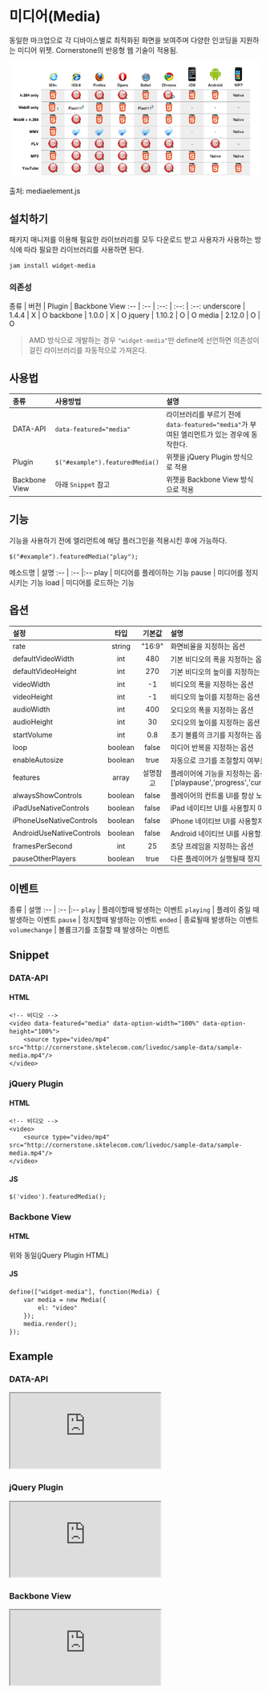 <!--
{
    "id": 4403,
    "title": "미디어(Media)",
    "outline": "반응형 웹으로 동일한 마크업으로 각 디바이스별로 최적화된 화면을 보여주며 다양한 인코딩을 지원하는 미디어.",
    "tags": ["widget"],
    "order": [4, 4, 3],
    "thumbnail": "4.4.03.media.png"
}
-->

# 미디어(Media)
동일한 마크업으로 각 디바이스별로 최적화된 화면을 보여주며 다양한 인코딩을 지원하는 미디어 위젯. Cornerstone의 반응형 웹 기술이 적용됨.

![<미디어 지원표>](<images/4.4.03.media-support.png>)

출처: mediaelement.js

## 설치하기

패키지 매니저를 이용해 필요한 라이브러리를 모두 다운로드 받고 사용자가 사용하는 방식에 따라 필요한 라이브러리를 사용하면 된다.

```
jam install widget-media
```

### 의존성

종류 | 버전 | Plugin | Backbone View
:-- | :-- | :--: | :--: | :--:
underscore | 1.4.4 | X | O
backbone | 1.0.0 | X | O
jquery | 1.10.2 | O | O
media | 2.12.0 | O | O

> AMD 방식으로 개발하는 경우 `"widget-media"`만 define에 선언하면 의존성이 걸린 라이브러리를 자동적으로 가져온다.

## 사용법

종류 | 사용방법 | 설명
:-- | :-- | :--
DATA-API | `data-featured="media"` | 라이브러리를 부르기 전에 `data-featured="media"`가 부여된 엘리먼트가 있는 경우에 동작한다.
Plugin | `$("#example").featuredMedia()` | 위젯을 jQuery Plugin 방식으로 적용
Backbone View | 아래 `Snippet` 참고 | 위젯을 Backbone View 방식으로 적용

## 기능
기능을 사용하기 전에 엘리먼트에 해당 플러그인을 적용시킨 후에 가능하다.
```
$("#example").featuredMedia("play");
```
메소드명 | 설명
:-- | :-- |:--
play | 미디어를 플레이하는 기능
pause | 미디어를 정지시키는 기능
load | 미디어를 로드하는 기능

## 옵션

설정 | 타입 | 기본값 | 설명
:-- | :-: | :-: | :--
rate | string | "16:9" | 화면비율을 지정하는 옵션
defaultVideoWidth | int | 480 | 기본 비디오의 폭을 지정하는 옵션
defaultVideoHeight | int | 270 | 기본 비디오의 높이를 지정하는 옵션
videoWidth | int | -1 | 비디오의 폭을 지정하는 옵션
videoHeight | int | -1 | 비디오의 높이를 지정하는 옵션
audioWidth | int | 400 | 오디오의 폭을 지정하는 옵션
audioHeight | int | 30 | 오디오의 높이를 지정하는 옵션
startVolume | int | 0.8 | 초기 볼륨의 크기를 지정하는 옵션
loop | boolean | false |  미디어 반복을 지정하는 옵션
enableAutosize | boolean | true | 자동으로 크기를 조절할지 여부를 지정하는 옵션
features | array | 설명참고 | 플레이어에 기능을 지정하는 옵션 (기본값 : ['playpause','progress','current','duration','tracks','volume','fullscreen'])
alwaysShowControls | boolean | false | 플레이어의 컨트롤 UI를 항상 노출할지를 지정하는 옵션
iPadUseNativeControls | boolean | false | iPad 네이티브 UI를 사용할지 여부를 지정하는 옵션
iPhoneUseNativeControls | boolean | false | iPhone 네이티브 UI를 사용할지 여부를 지정하는 옵션
AndroidUseNativeControls | boolean | false | Android 네이티브 UI를 사용할지 여부를 지정하는 옵션
framesPerSecond | int | 25 | 초당 프레임을 지정하는 옵션
pauseOtherPlayers | boolean | true | 다른 플레이어가 실행될때 정지 여부를 지정하는 옵션

## 이벤트
종류 | 설명
:-- | :-- |:--
`play` | 플레이할때 발생하는 이벤트
`playing` | 플레이 중일 때 발생하는 이벤트
`pause` | 정지할때 발생하는 이벤트
`ended` | 종료될때 발생하는 이벤트
`volumechange` | 볼륨크기를 조절할 때 발생하는 이벤트

## Snippet
### DATA-API
#### HTML
```
<!-- 비디오 -->
<video data-featured="media" data-option-width="100%" data-option-height="100%">
    <source type="video/mp4" src="http://cornerstone.sktelecom.com/livedoc/sample-data/sample-media.mp4"/>
</video>
```

### jQuery Plugin
#### HTML
```
<!-- 비디오 -->
<video>
    <source type="video/mp4" src="http://cornerstone.sktelecom.com/livedoc/sample-data/sample-media.mp4"/>
</video>
```

#### JS
```
$('video').featuredMedia();
```

### Backbone View
#### HTML
위와 동일(jQuery Plugin HTML)
#### JS
```
define(["widget-media"], function(Media) {
    var media = new Media({
        el: "video"
    });
    media.render();
});
```

## Example
### DATA-API
<iframe class="jsbin-livecode" src="http://jsbin.com/iMeVADa/latest/embed?html,output"></iframe>

### jQuery Plugin
<iframe class="jsbin-livecode" src="http://jsbin.com/UBoHORa/latest/embed?html,js,output"></iframe>

### Backbone View
<iframe class="jsbin-livecode" src="http://jsbin.com/ayULElE/latest/embed?html,js,output"></iframe>